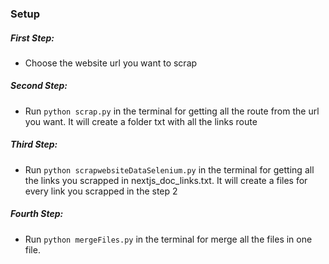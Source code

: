 ### Setup

##### First Step:

- Choose the website url you want to scrap


##### Second Step:

- Run `python scrap.py` in the terminal for getting all the route from the url you want. It will create a folder txt with all the links route


##### Third Step:

- Run `python scrapwebsiteDataSelenium.py` in the terminal for getting all the links you scrapped in nextjs_doc_links.txt. It will create a files for every link you scrapped in the step 2

##### Fourth Step:

- Run `python mergeFiles.py` in the terminal for merge all the files in one file.

